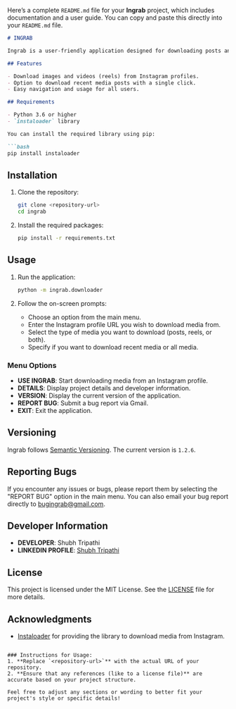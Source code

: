 Here’s a complete `README.md` file for your **Ingrab** project, which includes documentation and a user guide. You can copy and paste this directly into your `README.md` file.

```markdown
# INGRAB

Ingrab is a user-friendly application designed for downloading posts and reels from Instagram user profiles. With a simple interface, users can easily access their favorite media content without hassle.

## Features

- Download images and videos (reels) from Instagram profiles.
- Option to download recent media posts with a single click.
- Easy navigation and usage for all users.

## Requirements

- Python 3.6 or higher
- `instaloader` library

You can install the required library using pip:

```bash
pip install instaloader
```

## Installation

1. Clone the repository:

   ```bash
   git clone <repository-url>
   cd ingrab
   ```

2. Install the required packages:

   ```bash
   pip install -r requirements.txt
   ```

## Usage

1. Run the application:

   ```bash
   python -m ingrab.downloader
   ```

2. Follow the on-screen prompts:

   - Choose an option from the main menu.
   - Enter the Instagram profile URL you wish to download media from.
   - Select the type of media you want to download (posts, reels, or both).
   - Specify if you want to download recent media or all media.

### Menu Options

- **USE INGRAB**: Start downloading media from an Instagram profile.
- **DETAILS**: Display project details and developer information.
- **VERSION**: Display the current version of the application.
- **REPORT BUG**: Submit a bug report via Gmail.
- **EXIT**: Exit the application.

## Versioning

Ingrab follows [Semantic Versioning](https://semver.org/). The current version is `1.2.6`.

## Reporting Bugs

If you encounter any issues or bugs, please report them by selecting the "REPORT BUG" option in the main menu. You can also email your bug report directly to [bugingrab@gmail.com](mailto:bugingrab@gmail.com).

## Developer Information

- **DEVELOPER**: Shubh Tripathi
- **LINKEDIN PROFILE**: [Shubh Tripathi](https://www.linkedin.com/in/ishubtripathi/)

## License

This project is licensed under the MIT License. See the [LICENSE](LICENSE) file for more details.

## Acknowledgments

- [Instaloader](https://instaloader.github.io/) for providing the library to download media from Instagram.
```

### Instructions for Usage:
1. **Replace `<repository-url>`** with the actual URL of your repository.
2. **Ensure that any references (like to a license file)** are accurate based on your project structure.

Feel free to adjust any sections or wording to better fit your project's style or specific details!